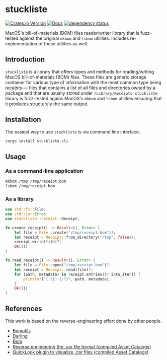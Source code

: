 # stuckliste

[![Crates.io Version](https://img.shields.io/crates/v/stuckliste)](https://crates.io/crates/stuckliste)
[![Docs](https://docs.rs/stuckliste/badge.svg)](https://docs.rs/stuckliste)
[![dependency status](https://deps.rs/repo/github/igankevich/stuckliste/status.svg)](https://deps.rs/repo/github/igankevich/stuckliste)

MacOS's bill-of-materials (BOM) files reader/writer library that is
fuzz-tested against the original `mkbom` and `lsbom` utilities.
Includes re-implementation of these utilities as well.


## Introduction

`stuckliste` is a library that offers types and methods for reading/writing MacOS bill-of-materials (BOM) files.
These files are generic storage container for various type of information
with the most common type being _receipts_ —
files that contains a list of all files and directories owned by a package and
that are usually stored under `/Library/Receipts`.
`stuckliste` library is fuzz-tested agains MacOS's `mkbom` and `lsbom` utilities ensuring that 
it produces structurely the same output.


## Installation

The easiest way to use `stuckliste` is via command line interface.

```bash
cargo install stuckliste-cli
```


## Usage


### As a command-line application

```bash
mkbom /tmp /tmp/receipt.bom
lsbom /tmp/receipt.bom
```


### As a library

```rust
use std::fs::File;
use std::io::Error;
use stuckliste::receipt::Receipt;

fn create_receipt() -> Result<(), Error> {
    let file = File::create("/tmp/receipt.bom")?;
    let receipt = Receipt::from_directory("/tmp", false)?;
    receipt.write(file)?;
    Ok(())
}

fn read_receipt() -> Result<(), Error> {
    let file = File::open("/tmp/receipt.bom")?;
    let receipt = Receipt::read(file)?;
    for (path, metadata) in receipt.entries()?.into_iter() {
        println!("{:?}: {:?}", path, metadata);
    }
    Ok(())
}
```

## References

This work is based on the reverse-engineering effort done by other people.
- [Bomutils](https://github.com/hogliux/bomutils)
- [Darling](https://github.com/darlinghq/darling-installer)
- [Bom](https://github.com/iineva/bom)
- [Reverse engineering the .car file format (compiled Asset Catalogs)](https://blog.timac.org/2018/1018-reverse-engineering-the-car-file-format/)
- [QuickLook plugin to visualize .car files (compiled Asset Catalogs)](https://blog.timac.org/2018/1112-quicklook-plugin-to-visualize-car-files/)

